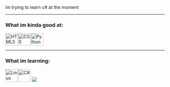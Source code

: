 im trying to learn c# at the moment

-- --
<!--Credits to Drominito for the idea-->
### What im kinda good at:
<img src="https://cdn.jsdelivr.net/gh/devicons/devicon/icons/html5/html5-original.svg" width="40" height="40" alt="HTML5"><img src="https://cdn.jsdelivr.net/gh/devicons/devicon/icons/css3/css3-original.svg" width="40" height="40" alt="CSS"><img src="https://cdn.jsdelivr.net/gh/devicons/devicon/icons/python/python-original.svg" width="40" height="40" alt="Python">
-- --
### What im learning:
<img src="https://cdn.jsdelivr.net/gh/devicons/devicon/icons/linux/linux-original.svg" width="40" height="40" alt="Linux"><img src="https://cdn.jsdelivr.net/gh/devicons/devicon/icons/csharp/csharp-original.svg" width="40" height="40" alt="C#">
![](https://hit.yhype.me/github/profile?account_id=123008056)
